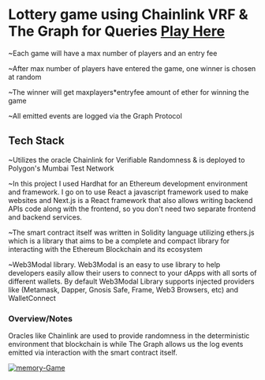 # Lottery game using Chainlink VRF & The Graph for Queries   <a href="https://random-winner-game-nine.vercel.app/" target="_blank">Play Here</a>

~Each game will have a max number of players and an entry fee

~After max number of players have entered the game, one winner is chosen at random

~The winner will get maxplayers*entryfee amount of ether for winning the game

~All emitted events are logged via the Graph Protocol 


## Tech Stack

~Utilizes the oracle Chainlink for Verifiable Randomness & is deployed to Polygon's Mumbai Test Network

~In this project I used Hardhat for an Ethereum development environment and framework. I go on to use React a javascript framework used to make websites and Next.js 
is a React framework that also allows writing backend APIs code along with the frontend, so you don't need two separate frontend and backend services.

~The smart contract itself was written in Solidity language utilizing ethers.js which is a library that aims to be a complete and compact library for interacting 
with the Ethereum Blockchain and its ecosystem

~Web3Modal library. Web3Modal is an easy to use library to help developers easily allow their users to connect to your dApps with all sorts of different wallets.
By default Web3Modal Library supports injected providers like (Metamask, Dapper, Gnosis Safe, Frame, Web3 Browsers, etc) and WalletConnect

### Overview/Notes

Oracles like Chainlink are used to provide randomness in the deterministic environment that blockchain is while The Graph allows us the log events emitted via interaction 
with the smart contract itself.


<a href='https://random-winner-game-nine.vercel.app/' target='_blank'><img src='https://i.postimg.cc/DzKn8tQK/random-Winner1.png' border='0' alt='memory-Game'/></a>





